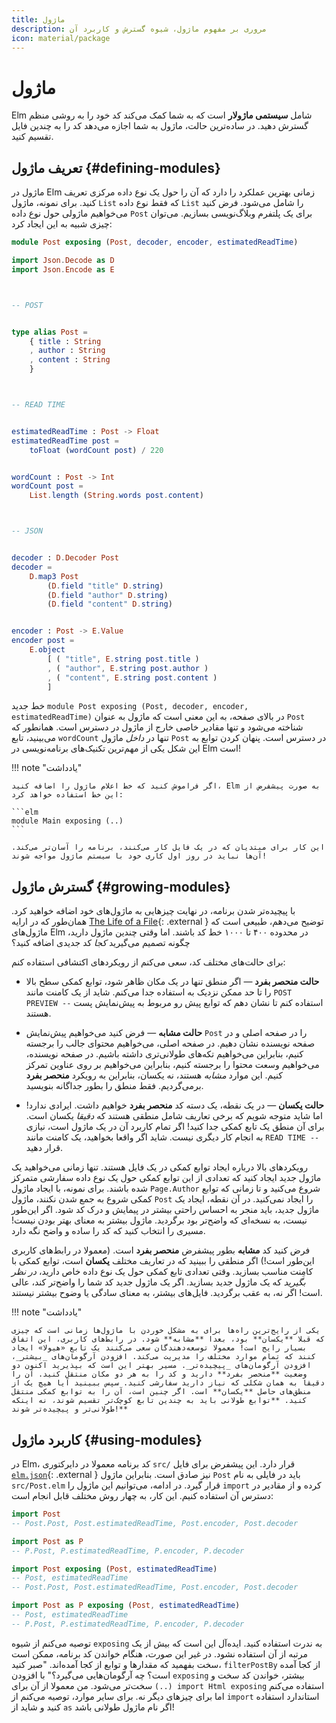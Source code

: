 ```yaml
---
title: ماژول
description: مروری بر مفهوم ماژول، شیوه گسترش و کاربرد آن
icon: material/package
---
```


# ماژول

Elm شامل **سیستمی ماژولار** است که به شما کمک می‌کند کد خود را به روشی منظم گسترش دهید. در ساده‌ترین حالت، ماژول به شما اجازه می‌دهد کد را به چندین فایل تقسیم کنید.

## تعریف ماژول {#defining-modules}

ماژول در Elm زمانی بهترین عملکرد را دارد که آن را حول یک نوع داده مرکزی تعریف کنید. برای نمونه، ماژول `List` که فقط نوع داده `List`  را شامل می‌شود. فرض کنید می‌خواهیم ماژولی حول نوع داده `Post` برای یک پلتفرم وبلاگ‌نویسی بسازیم. می‌توان چیزی شبیه به این ایجاد کرد:

```elm linenums="1"
module Post exposing (Post, decoder, encoder, estimatedReadTime)

import Json.Decode as D
import Json.Encode as E



-- POST


type alias Post =
    { title : String
    , author : String
    , content : String
    }



-- READ TIME


estimatedReadTime : Post -> Float
estimatedReadTime post =
    toFloat (wordCount post) / 220


wordCount : Post -> Int
wordCount post =
    List.length (String.words post.content)



-- JSON


decoder : D.Decoder Post
decoder =
    D.map3 Post
        (D.field "title" D.string)
        (D.field "author" D.string)
        (D.field "content" D.string)


encoder : Post -> E.Value
encoder post =
    E.object
        [ ( "title", E.string post.title )
        , ( "author", E.string post.author )
        , ( "content", E.string post.content )
        ]
```

خط جدید `module Post exposing (Post, decoder, encoder, estimatedReadTime)` در بالای صفحه، به این معنی است که ماژول به عنوان `Post` شناخته می‌شود و تنها مقادیر خاصی خارج از ماژول در دسترس است. همانطور که می‌بینید، تابع `wordCount` تنها در _داخل_ ماژول `Post` در دسترس است. پنهان کردن توابع به این شکل یکی از مهم‌ترین تکنیک‌های برنامه‌نویسی در Elm است!

!!! note "یادداشت"

	اگر فراموش کنید که خط اعلام ماژول را اضافه کنید، Elm به صورت پیشفرض از این خط استفاده خواهد کرد:

	```elm
	module Main exposing (..)
	```

	این کار برای مبتدیان که در یک فایل کار می‌کنند، برنامه را آسان‌تر می‌کند. آن‌ها نباید در روز اول کاری خود با سیستم ماژول مواجه شوند!

## گسترش ماژول {#growing-modules}

با پیچیده‌تر شدن برنامه، در نهایت چیزهایی به ماژول‌های خود اضافه خواهید کرد. همان‌طور که در ارایه [The Life of a File][the-life-of-file]{: .external } توضیح می‌دهم، طبیعی است که ماژول‌های Elm در محدوده ۴۰۰ تا ۱۰۰۰ خط کد باشند. اما وقتی چندین ماژول دارید، چگونه تصمیم می‌گیرید _کجا_ کد جدیدی اضافه کنید؟

برای حالت‌های مختلف کد، سعی می‌کنم از رویکردهای اکتشافی استفاده کنم:

- **حالت منحصر بفرد** &mdash; اگر منطق تنها در یک مکان ظاهر شود، توابع کمکی سطح بالا را تا حد ممکن نزدیک به استفاده جدا می‌کنم. شاید از یک کامنت مانند `POST PREVIEW --` استفاده کنم تا نشان دهم که توابع پیش رو مربوط به پیش‌نمایش پست هستند.

- **حالت مشابه** &mdash; فرض کنید می‌خواهیم پیش‌نمایش `Post` را در صفحه اصلی و در صفحه نویسنده نشان دهیم. در صفحه اصلی، می‌خواهیم محتوای جالب را برجسته کنیم، بنابراین می‌خواهیم تکه‌های طولانی‌تری داشته باشیم. در صفحه نویسنده، می‌خواهیم وسعت محتوا را برجسته کنیم، بنابراین می‌خواهیم بر روی عناوین تمرکز کنیم. این موارد _مشابه_ هستند، نه یکسان، بنابراین به رویکرد **منحصر بفرد** برمی‌گردیم. فقط منطق را بطور جداگانه بنویسید.

- **حالت یکسان** &mdash; در یک نقطه، یک دسته کد **منحصر بفرد** خواهیم داشت. ایرادی ندارد! اما شاید متوجه شویم که برخی تعاریف شامل منطقی هستند که _دقیقا_ یکسان است. برای آن منطق یک تابع کمکی جدا کنید! اگر تمام کاربرد آن در یک ماژول است، نیازی به انجام کار دیگری نیست. شاید اگر واقعا بخواهید، یک کامنت مانند `READ TIME --` قرار دهید.

رویکردهای بالا درباره ایجاد توابع کمکی در یک فایل هستند. تنها زمانی می‌خواهید یک ماژول جدید ایجاد کنید که تعدادی از این توابع کمکی حول یک نوع داده سفارشی متمرکز شده باشند. برای نمونه، با ایجاد ماژول `Page.Author` شروع می‌کنید و تا زمانی که توابع کمکی شروع به جمع شدن نکنند، ماژول `Post` را ایجاد نمی‌کنید. در آن نقطه، ایجاد یک ماژول جدید، باید منجر به احساس راحتی بیشتر در پیمایش و درک کد شود. اگر این‌طور نیست، به نسخه‌ای که واضح‌تر بود برگردید. ماژول بیشتر به معنای بهتر بودن نیست! مسیری را انتخاب کنید که کد را ساده و واضح نگه دارد.

فرض کنید کد **مشابه** بطور پیشفرض **منحصر بفرد** است. (معمولا در رابط‌های کاربری این‌طور است!) اگر منطقی را ببینید که در تعاریف مختلف **یکسان** است، توابع کمکی با کامِنت مناسب بسازید. وقتی تعدادی تابع کمکی حول یک نوع داده خاص دارید، _در نظر بگیرید_ که یک ماژول جدید بسازید. اگر یک ماژول جدید کد شما را واضح‌تر کند، عالی است! اگر نه، به عقب برگردید. فایل‌های بیشتر، به معنای سادگی یا وضوح بیشتر نیستند.

!!! note "یادداشت"

	یکی از رایج‌ترین راه‌ها برای به مشکل خوردن با ماژول‌ها زمانی است که چیزی که قبلا **یکسان** بود، بعدا **مشابه** شود. در رابط‌های کاربری، این اتفاق بسیار رایج است! معمولا توسعه‌دهندگان سعی می‌کنند یک تابع «هیولا» ایجاد کنند که تمام موارد مختلف را مدیریت می‌کند. افزودن آرگومان‌های _بیشتر_، افزودن آرگومان‌های _پیچیده‌تر_. مسیر بهتر این است که بپذیرید اکنون دو وضعیت **منحصر بفرد** دارید و کد را به هر دو مکان منتقل کنید. آن را دقیقا به همان شکلی که نیاز دارید سفارشی کنید. سپس ببینید آیا هیچ یک از منطق‌های حاصل **یکسان** است. اگر چنین است، آن را به توابع کمکی منتقل کنید. **توابع طولانی باید به چندین تابع کوچک‌تر تقسیم شوند، نه اینکه طولانی‌تر و پیچیده‌تر شوند!**

## کاربرد ماژول {#using-modules}

در Elm، کد برنامه معمولا در دایرکتوری `src/` قرار دارد. این پیشفرض برای فایل [`elm.json`][elm.json]{: .external } نیز صادق است. بنابراین ماژول `Post` باید در فایلی به نام `src/Post.elm` قرار گیرد. در ادامه، می‌توانیم این ماژول را `import` کرده و از مقادیر در دسترس آن استفاده کنیم. این کار، به چهار روش مختلف قابل انجام است:

```elm
import Post
-- Post.Post, Post.estimatedReadTime, Post.encoder, Post.decoder

import Post as P
-- P.Post, P.estimatedReadTime, P.encoder, P.decoder

import Post exposing (Post, estimatedReadTime)
-- Post, estimatedReadTime
-- Post.Post, Post.estimatedReadTime, Post.encoder, Post.decoder

import Post as P exposing (Post, estimatedReadTime)
-- Post, estimatedReadTime
-- P.Post, P.estimatedReadTime, P.encoder, P.decoder
```

توصیه می‌کنم از شیوه `exposing` به ندرت استفاده کنید. ایده‌آل این است که بیش از یک مرتبه از آن استفاده نشود. در غیر این صورت، هنگام خواندن کد برنامه، ممکن است سخت بفهمید که مقدارها و توابع از کجا آمده‌اند. "صبر کنید، `filterPostBy` از کجا آمده است؟ چه آرگومان‌هایی می‌گیرد؟" با افزودن `exposing` بیشتر، خواندن کد سخت و سخت‌تر می‌شود. من معمولا از آن برای `(..) import Html exposing` استفاده می‌کنم اما برای چیزهای دیگر نه. برای سایر موارد، توصیه می‌کنم از `import` استاندارد استفاده کنید و شاید از `as` اگر نام ماژول طولانی باشد!

[the-life-of-file]: https://youtu.be/XpDsk374LDE
[elm.json]: https://github.com/elm/compiler/blob/0.19.0/docs/elm.json/application.md